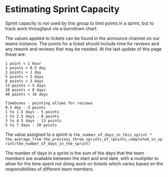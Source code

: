 # Estimating Sprint Capacity

Sprint capacity is not used by this group to limit points in a sprint, but to track work throughput via a burndown chart.

The values applied to tickets can be found in the announce channel on our teams instance. The points for a ticket should include time for reviews and any rework and reviews that may be needed. At the last update of this page these are:
```
1 point < 1 hour 
2 points < 0.5 day 
3 points < 1 day 
5 points < 2 days 
8 points < 3 days 
13 points < 5 days 
20 points < 8 days 
40 points < 16 days 

Timeboxes - pointing allows for reviews 
0.5 day - 3 points 
1 to 1.5 days - 5 points 
2 to 2.5 days - 8 points 
3 to 4.5 days - 13 points 
5 to 7 days - 20 points 
```

The value assigned to a sprint is `the_number_of_days_in_this_sprint * the_average_from_the_previous_three_sprints_of_(points_completed_in_sprint/the_number_of_days_in_the_sprint)`

The number of days in a sprint is the sum of the days that the team members are available between the start and end date, with a multiplier to allow for the time spent not doing work on tickets which varies based on the responsibilities of different team members.